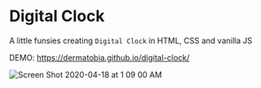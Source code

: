 # Digital Clock

A little funsies creating `Digital Clock` in HTML, CSS and vanilla JS

DEMO: https://dermatobia.github.io/digital-clock/

![Screen Shot 2020-04-18 at 1 09 00 AM](https://user-images.githubusercontent.com/4896612/79628722-9015db00-8111-11ea-8e40-cf66f356d7bd.png)
